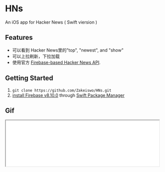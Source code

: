 # HNs

An iOS app for Hacker News ( Swift viersion )

## Features

* 可以看到 Hacker News里的"top", "newest", and "show"
* 可以上拉刷新，下拉加载
* 使用官方 [Firebase-based Hacker News API](https://github.com/HackerNews/API).

## Getting Started

1. `git clone https://github.com/Zakeiswo/HNs.git`
2. [install Firebase v8.10.0](https://github.com/firebase/firebase-ios-sdk/blob/master/SwiftPackageManager.md) through [Swift Package Manager](https://swift.org/package-manager/)

## Gif

<iframe width=500 src="./show.gif">



## License

[MIT](LICENSE)

